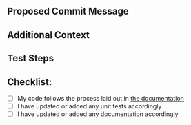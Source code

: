 ## Proposed Commit Message
<!-- Include a proposed commit message because all PRs are squash merged -->

## Additional Context
<!-- If relevant -->

## Test Steps
<!-- Please include any steps necessary to verify (and reproduce if
this is a bug fix) this change on an actual Ubuntu Server image,
including any necessary configuration files, user-data,
setup, and teardown. Scripts used may be attached directly to this PR. -->

## Checklist:
<!-- Go over all the following points, and put an `x` in all the boxes
that apply. -->
 - [ ] My code follows the process laid out in [the documentation](https://cloudinit.readthedocs.io/en/latest/topics/hacking.html)
 - [ ] I have updated or added any unit tests accordingly
 - [ ] I have updated or added any documentation accordingly
